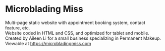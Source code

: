 # Microblading Miss
Multi-page static website with appointment booking system, contact feature, etc.  
Website coded in HTML and CSS, and optimized for tablet and mobile.  
Created by Aileen Li for a small business specializing in Permanent Makeup.  
Viewable at https://microbladingmiss.com
